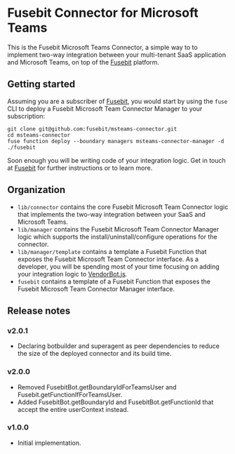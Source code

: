 # Fusebit Connector for Microsoft Teams

This is the Fusebit Microsoft Teams Connector, a simple way to to implement two-way integration between your multi-tenant SaaS application and Microsoft Teams, on top of the [Fusebit](https://fusebit.io) platform. 

## Getting started

Assuming you are a subscriber of [Fusebit](https://fusebit.io), you would start by using the `fuse` CLI to deploy a Fusebit Microsoft Team Connector Manager to your subscription:

```
git clone git@github.com:fusebit/msteams-connector.git
cd msteams-connector
fuse function deploy --boundary managers msteams-connector-manager -d ./fusebit
```

Soon enough you will be writing code of your integration logic. Get in touch at [Fusebit](https://fusebit.io) for further instructions or to learn more. 

## Organization

* `lib/connector` contains the core Fusebit Microsoft Team Connector logic that implements the two-way integration between your SaaS and Microsoft Teams.
* `lib/manager` contains the Fusebit Microsoft Team Connector Manager logic which supports the install/uninstall/configure operations for the connector.
* `lib/manager/template` contains a template a Fusebit Function that exposes the Fusebit Microsoft Team Connector interface. As a developer, you will be spending most of your time focusing on adding your integration logic to [VendorBot.js](https://github.com/fusebit/msteams-connector/blob/main/lib/manager/template/VendorBot.js). 
* `fusebit` contains a template of a Fusebit Function that exposes the Fusebit Microsoft Team Connector Manager interface. 

## Release notes

### v2.0.1

* Declaring botbuilder and superagent as peer dependencies to reduce the size of the deployed connector and its build time.

### v2.0.0

* Removed FusebitBot.getBoundaryIdForTeamsUser and Fusebit.getFunctionIfForTeamsUser. 
* Added FusebitBot.getBoundaryId and FusebitBot.getFunctionId that accept the entire userContext instead. 

### v1.0.0

* Initial implementation.